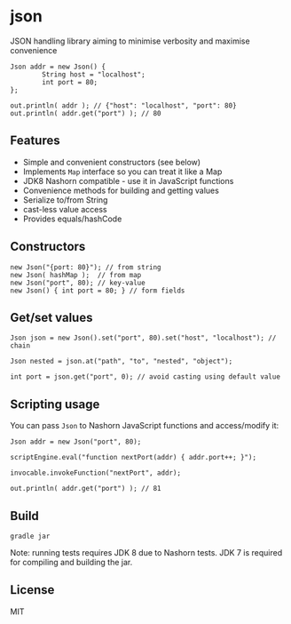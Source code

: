 # json

JSON handling library aiming to minimise verbosity and maximise convenience

    Json addr = new Json() {
    		String host = "localhost";
    		int port = 80;    };
    
    out.println( addr ); // {"host": "localhost", "port": 80}
    out.println( addr.get("port") ); // 80

## Features

 - Simple and convenient constructors (see below)
 - Implements `Map` interface so you can treat it like a Map
 - JDK8 Nashorn compatible - use it in JavaScript functions
 - Convenience methods for building and getting values
 - Serialize to/from String
 - cast-less value access
 - Provides equals/hashCode

## Constructors

    new Json("{port: 80}"); // from string
    new Json( hashMap );  // from map
    new Json("port", 80); // key-value
    new Json() { int port = 80; } // form fields     
## Get/set values

    Json json = new Json().set("port", 80).set("host", "localhost"); // chain
    
    Json nested = json.at("path", "to", "nested", "object");
    
    int port = json.get("port", 0); // avoid casting using default value
    
## Scripting usage

You can pass `Json` to Nashorn JavaScript functions and access/modify it:

    Json addr = new Json("port", 80);

    scriptEngine.eval("function nextPort(addr) { addr.port++; }");

    invocable.invokeFunction("nextPort", addr);
		
    out.println( addr.get("port") ); // 81
             
## Build

    gradle jar
    
Note: running tests requires JDK 8 due to Nashorn tests. JDK 7 is required for compiling and building the jar.

## License

MIT


